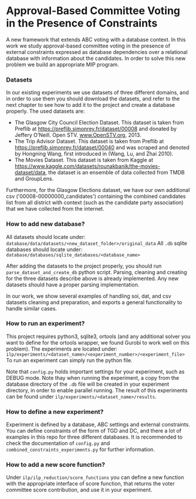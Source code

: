 # Approval-Based Committee Voting in the Presence of Constraints

A new framework that extends ABC voting with a database context.
In this work we study approval-based committee voting in the presence of external constraints expressed as database
dependencies over a relational database with information about the candidates.
In order to solve this new problem we build an appropriate MIP program.

### Datasets

In our existing experiments we use datasets of three different domains, and in order to use them you should download the
datasets, and refer to the next chapter to see how to add it to the project and create a database properly.
The used datasets are:

* The Glasgow City Council Election Dataset. This dataset is taken from Preflib at
  https://preflib.simonrey.fr/dataset/00008 and donated by Jeffery O’Neill. Open STV. www.OpenSTV.org, 2013.
* The Trip Advisor Dataset. This dataset is taken from Preflib at https://preflib.simonrey.fr/dataset/00040 and was
  scraped and denoted by Hongning Wang, first introduced in (Wang, Lu, and Zhai 2010).
* The Movies Dataset. This dataset is taken from Kaggle
  at https://www.kaggle.com/datasets/rounakbanik/the-movies-dataset/data, the dataset is an ensemble of data
  collected from TMDB and GroupLens.

Furthermore, for the Glasgow Elections dataset, we have our own additional csv ('00008-00000000_candidates') containing 
the combined candidates list from all district with context (such as the candidate party association) that we have
collected from the internet.


### How to add new database?

All datasets should locate under:
```database/data/datasets/<new_dataset_folder>/original_data```
All ```.db``` sqlite databases should locate under:
```database/databases/sqlite_databases/<database_name>```

After adding the datasets to the project properly, you should run ```parse_dataset_and_create_db``` python script.
Parsing, cleaning and creating for the three datasets describe above is already implemented.
Any new datasets should have a proper parsing implementation.

In our work, we show several examples of handling soi, dat, and csv datasets cleaning and preparation, and exports a
general functionality to handle similar cases.

### How to run an experiment?

This project requires python3, sqlite3, ortools (and any additional solver you want to define for the ortools wrapper,
we found Gurobi to work well on this problem).
The experiments are located under:
```ilp/experiments/<dataset_name>/<experiment_number>/<experiment_file>```
To run an experiment can simply run the python file.

Note that ```config.py``` holds important settings for your experiment, such as DEBUG mode.
Note thay when running the experiment, a copy from the database directory of the ```.db``` file will be created in your 
experiment directory, in order to enable parallel running.
The result of this experiments can be found under ```ilp/experiments/<dataset_name>/results```.

### How to define a new experiment?

Experiment is defined by a database, ABC settings and external constraints.
You can define constraints of the form of TGD and DC, and there a lot of examples in this repo for three different
databases. It is recommended to check the documentation of ```config.py``` and ```combined_constraints_experiments.py```
for further information.

### How to add a new score function?

Under ```ilp/ilp_reduction/score_functions``` you can define a new function with the appropriate interface of score
function, that returns the voter committee score contribution, and use it in your experiment.

